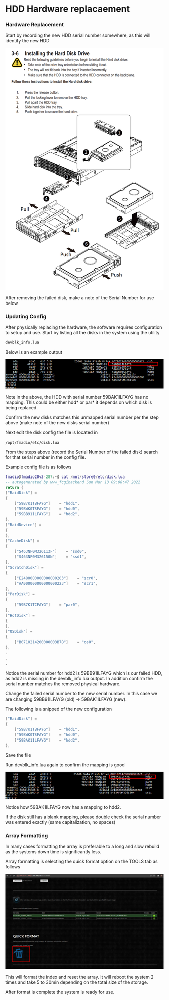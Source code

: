 # HDD Hardware replacaement

### Hardware Replacement

Start by recording the new HDD serial number somewhere, as this will identify the new HDD

![](<../.gitbook/assets/image (66).png>)

After removing the failed disk, make a note of the Serial Number for use below

### Updating Config

After physically replacing the hardware, the software requires configuration to setup and use. Start by listing all the disks in the system using the utility

```
devblk_info.lua
```

Below is an example output

![](<../.gitbook/assets/image (5).png>)

Note in the above, the HDD with serial number 59BAK1ILFAYG has no mapping. This could be either hdd\* or par\* it depends on which disk is being replaced.

Confirm the new disks matches this unmapped serial number per the step above (make note of the new disks serial number)

Next edit the disk config the file is located in

```
/opt/fmadio/etc/disk.lua
```

From the steps above (record the Serial Number of the failed disk) search for that serial number in the config file.

Example config file is as follows

```lua
fmadio@fmadio20v3-287:~$ cat /mnt/store0/etc/disk.lua
-- autogenerated by www_fcgibackend Sun Mar 13 09:08:47 2022
return {
["RaidDisk"] =
{
    ["59B7K1TBFAYG"]    = "hdd1",
    ["59BWK0TSFAYG"]    = "hdd0",
    ["59BB91ILFAYG"]    = "hdd2",
},
["RaidDevice"] =
{
},
["CacheDisk"] =
{
    ["S463NF0M326113F"]    = "ssd0",
    ["S463NF0M326150N"]    = "ssd1",
},
["ScratchDisk"] =
{
    ["E2480000000000000203"]    = "scr0",
    ["AA000000000000000223"]    = "scr1",
},
["ParDisk"] =
{
    ["59B7K1TCFAYG"]    = "par0",
},
["HotDisk"] =
{
},
["OSDisk"] =
{
    ["B0710214200000003B7B"]    = "os0",
},
.
.
.

```

Notice the serial number for hdd2 is 59BB91ILFAYG which is our failed HDD, as hdd2 is missing in the devblk\_info.lua output. In addition confirm the serial number matches the removed physical hardware.

Change the failed serial number to the new serial number. In this case we are changing 59BB91ILFAYG (old) -> 59BAK1ILFAYG (new).

The following is a snipped of the new configuration

```lua
["RaidDisk"] =
{
    ["59B7K1TBFAYG"]    = "hdd1",
    ["59BWK0TSFAYG"]    = "hdd0",
    ["59BAK1ILFAYG"]    = "hdd2",
},
```

Save the file&#x20;

Run devblk\_info.lua again to confirm the mapping is good

![](<../.gitbook/assets/image (11).png>)

Notice how 59BAK1ILFAYG now has a mapping to hdd2.

If the disk still has a blank mapping, please double check the serial number was entered exactly (same capitalization, no spaces)

### Array Formatting

In many cases formatting the array is preferable to a long and slow rebuild as the systems down time is significantly less.

Array formatting is selecting the quick format option on the TOOLS tab as follows

![](../.gitbook/assets/image.png)

This will format the index and reset the array. It will reboot the system 2 times and take 5 to 30min depending on the total size of the storage.

After format is complete the system is ready for use.

